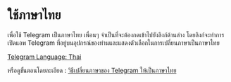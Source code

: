 # ใช้ภาษาไทย
เพื่อใช้ Telegram เป็นภาษาไทย เพื่อนๆ จำเป็นที่จะต้องกดเข้าไปยังลิงก์ด้านล่าง โดยลิงก์จะทำการเปิดแอพ Telegram ที่อยู่บนอุปกรณ์ของท่านและแสดงตัวเลือกในการเปลี่ยนภาษาเป็นภาษาไทย

[Telegram Language: Thai](https://t.me/setlanguage/thaith)

หรือดูขั้นตอนโดยละเอียด : [วิธีเปลี่ยนภาษาของ Telegram ให้เป็นภาษาไทย](https://www.notion.so/Telegram-f544358ac6214c3fb0395b9fd36d5e0f)
